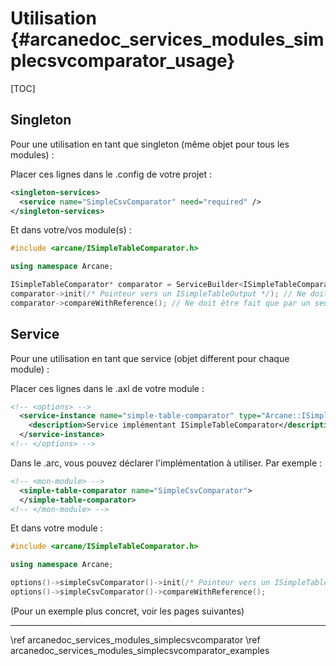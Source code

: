 # Utilisation {#arcanedoc_services_modules_simplecsvcomparator_usage}

[TOC]

## Singleton

Pour une utilisation en tant que singleton (même objet pour tous les modules) :

Placer ces lignes dans le .config de votre projet :

```xml
<singleton-services>
  <service name="SimpleCsvComparator" need="required" />
</singleton-services>
```

Et dans votre/vos module(s) :

```cpp
#include <arcane/ISimpleTableComparator.h>

using namespace Arcane;

ISimpleTableComparator* comparator = ServiceBuilder<ISimpleTableComparator>(subDomain()).getSingleton();
comparator->init(/* Pointeur vers un ISimpleTableOutput */); // Ne doit être fait que par un seul module.
comparator->compareWithReference(); // Ne doit être fait que par un seul module.
```

## Service

Pour une utilisation en tant que service (objet different pour chaque module) : 

Placer ces lignes dans le .axl de votre module :

```xml
<!-- <options> -->
  <service-instance name="simple-table-comparator" type="Arcane::ISimpleTableComparator">
    <description>Service implémentant ISimpleTableComparator</description>
  </service-instance>
<!-- </options> -->
```

Dans le .arc, vous pouvez déclarer l'implémentation à utiliser. Par exemple :

```xml
<!-- <mon-module> -->
  <simple-table-comparator name="SimpleCsvComparator">
  </simple-table-comparator>
<!-- </mon-module> -->
```

Et dans votre module :

```cpp
#include <arcane/ISimpleTableComparator.h>

using namespace Arcane;

options()->simpleCsvComparator()->init(/* Pointeur vers un ISimpleTableOutput */);
options()->simpleCsvComparator()->compareWithReference();
```

(Pour un exemple plus concret, voir les pages suivantes)


____

<div class="section_buttons">
<span class="back_section_button">
\ref arcanedoc_services_modules_simplecsvcomparator
</span>
<span class="next_section_button">
\ref arcanedoc_services_modules_simplecsvcomparator_examples
</span>
</div>
